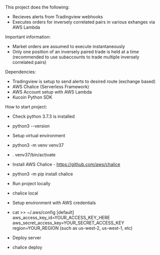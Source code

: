 This project does the following:

- Recieves alerts from Tradingview webhooks
- Executes orders for inversely correlated pairs in various exhanges via AWS Lambda

Important information:

- Market orders are assumed to execute instantaneously
- Only one position of an inversely paired trade is held at a time (recommended to use subaccounts to trade multiple inversely correlated pairs)

Dependencies:

- Tradingview is setup to send alerts to desired route (exchange based)
- AWS Chalice (Serverless Framework)
- AWS Account setup with AWS Lambda
- Kucoin Python SDK

How to start project:

- Check python 3.7.3 is installed
- python3 --version
- Setup virtual environment
- python3 -m venv venv37
- . venv37/bin/activate
- Install AWS Chalice - https://github.com/aws/chalice
- python3 -m pip install chalice
- Run project locally
- chalice local

- Setup environment with AWS credentials
- cat >> ~/.aws/config
  [default]
  aws_access_key_id=YOUR_ACCESS_KEY_HERE
  aws_secret_access_key=YOUR_SECRET_ACCESS_KEY
  region=YOUR_REGION (such as us-west-2, us-west-1, etc)
- Deploy server
- chalice deploy
